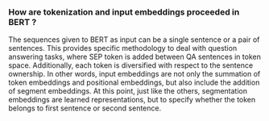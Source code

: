 
### How are tokenization and input embeddings proceeded in BERT ?

The sequences given to BERT as input can be a single sentence or a pair of sentences. This provides specific methodology to deal with question answering tasks, where SEP token is added between QA sentences in token space. Additionally, each token is diversified with respect to the sentence ownership. In other words, input embeddings are not only the summation of token embeddings and positional embeddings, but also include the addition of segment embeddings. At this point, just like the others, segmentation embeddings are learned representations, but to specify whether the token belongs to first sentence or second sentence.
